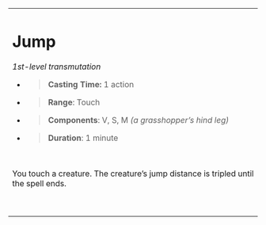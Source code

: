 <table><tbody><tr class="odd"><td><h1 id="jump"><strong>Jump</strong></h1><p><em>1st-level transmutation</em></p><ul><li><blockquote><p><strong>Casting Time:</strong> 1 action</p></blockquote></li><li><blockquote><p><strong>Range</strong>: Touch</p></blockquote></li><li><blockquote><p><strong>Components</strong>: V, S, M <em>(a grasshopper’s hind leg)</em></p></blockquote></li><li><blockquote><p><strong>Duration</strong>: 1 minute</p></blockquote></li></ul><p> </p><p>You touch a creature. The creature’s jump distance is tripled until the spell ends.</p><p> </p></td></tr></tbody></table>